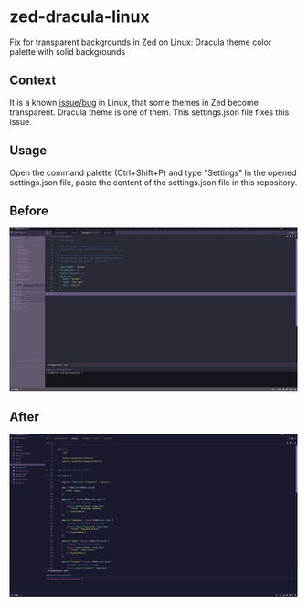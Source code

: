 # zed-dracula-linux
Fix for transparent backgrounds in Zed on Linux: Dracula theme color palette with solid backgrounds

## Context
It is a known [issue/bug](https://github.com/zed-industries/zed/issues/17263S) in Linux, that some themes in Zed become transparent. Dracula theme is one of them. This settings.json file fixes this issue.

## Usage
Open the command palette (Ctrl+Shift+P) and type "Settings"
In the opened settings.json file, paste the content of the settings.json file in this repository.

## Before
![Before - Transparent Background](./img/before.png)

## After
![After - Fixed Background](./img/after.png)
